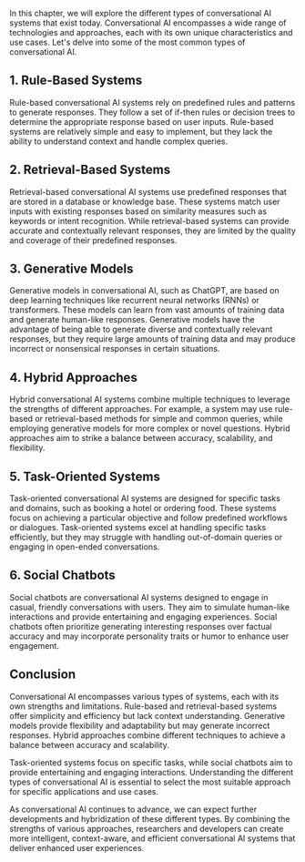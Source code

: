 
In this chapter, we will explore the different types of conversational AI systems that exist today. Conversational AI encompasses a wide range of technologies and approaches, each with its own unique characteristics and use cases. Let's delve into some of the most common types of conversational AI.

1\. Rule-Based Systems
---------------------

Rule-based conversational AI systems rely on predefined rules and patterns to generate responses. They follow a set of if-then rules or decision trees to determine the appropriate response based on user inputs. Rule-based systems are relatively simple and easy to implement, but they lack the ability to understand context and handle complex queries.

2\. Retrieval-Based Systems
--------------------------

Retrieval-based conversational AI systems use predefined responses that are stored in a database or knowledge base. These systems match user inputs with existing responses based on similarity measures such as keywords or intent recognition. While retrieval-based systems can provide accurate and contextually relevant responses, they are limited by the quality and coverage of their predefined responses.

3\. Generative Models
--------------------

Generative models in conversational AI, such as ChatGPT, are based on deep learning techniques like recurrent neural networks (RNNs) or transformers. These models can learn from vast amounts of training data and generate human-like responses. Generative models have the advantage of being able to generate diverse and contextually relevant responses, but they require large amounts of training data and may produce incorrect or nonsensical responses in certain situations.

4\. Hybrid Approaches
--------------------

Hybrid conversational AI systems combine multiple techniques to leverage the strengths of different approaches. For example, a system may use rule-based or retrieval-based methods for simple and common queries, while employing generative models for more complex or novel questions. Hybrid approaches aim to strike a balance between accuracy, scalability, and flexibility.

5\. Task-Oriented Systems
------------------------

Task-oriented conversational AI systems are designed for specific tasks and domains, such as booking a hotel or ordering food. These systems focus on achieving a particular objective and follow predefined workflows or dialogues. Task-oriented systems excel at handling specific tasks efficiently, but they may struggle with handling out-of-domain queries or engaging in open-ended conversations.

6\. Social Chatbots
------------------

Social chatbots are conversational AI systems designed to engage in casual, friendly conversations with users. They aim to simulate human-like interactions and provide entertaining and engaging experiences. Social chatbots often prioritize generating interesting responses over factual accuracy and may incorporate personality traits or humor to enhance user engagement.

Conclusion
----------

Conversational AI encompasses various types of systems, each with its own strengths and limitations. Rule-based and retrieval-based systems offer simplicity and efficiency but lack context understanding. Generative models provide flexibility and adaptability but may generate incorrect responses. Hybrid approaches combine different techniques to achieve a balance between accuracy and scalability.

Task-oriented systems focus on specific tasks, while social chatbots aim to provide entertaining and engaging interactions. Understanding the different types of conversational AI is essential to select the most suitable approach for specific applications and use cases.

As conversational AI continues to advance, we can expect further developments and hybridization of these different types. By combining the strengths of various approaches, researchers and developers can create more intelligent, context-aware, and efficient conversational AI systems that deliver enhanced user experiences.
